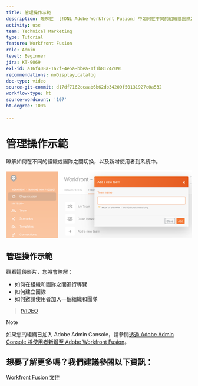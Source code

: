 ```yaml
---
title: 管理操作示範
description: 瞭解在  [!DNL Adobe Workfront Fusion] 中如何在不同的組織或團隊之間切換，以及新增使用者到系統中。
activity: use
team: Technical Marketing
type: Tutorial
feature: Workfront Fusion
role: Admin
level: Beginner
jira: KT-9069
exl-id: a16f408a-1a2f-4e5a-bbea-1f1b8124c091
recommendations: noDisplay,catalog
doc-type: video
source-git-commit: d17df7162ccaab6b62db34209f50131927c0a532
workflow-type: ht
source-wordcount: '107'
ht-degree: 100%

---
```


# 管理操作示範

瞭解如何在不同的組織或團隊之間切換，以及新增使用者到系統中。

![影像顯示具有錯誤處理功能之情境](assets/workfront-fusion-administration-1.png)

## 管理操作示範

觀看這段影片，您將會瞭解：

* 如何在組織和團隊之間進行導覽
* 如何建立團隊
* 如何邀請使用者加入一個組織和團隊

>[!VIDEO](https://video.tv.adobe.com/v/335310/?quality=12&learn=on&enablevpops)

>[!NOTE]
>
>如果您的組織已加入 Adobe Admin Console，請參閱[透過 Adobe Admin Console 將使用者新增至 Adobe Workfront Fusion](https://experienceleague.adobe.com/docs/workfront/using/adobe-workfront-fusion/fusion-in-experience-cloud/add-fusion-users-admin-console.html)。


## 想要了解更多嗎？我們建議參閱以下資訊：

[Workfront Fusion 文件](https://experienceleague.adobe.com/docs/workfront/using/adobe-workfront-fusion/workfront-fusion-2.html?lang=zh-Hant)
